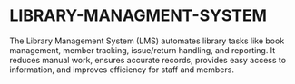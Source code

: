 # LIBRARY-MANAGMENT-SYSTEM
The Library Management System (LMS) automates library tasks like book management, member tracking, issue/return handling, and reporting. It reduces manual work, ensures accurate records, provides easy access to information, and improves efficiency for staff and members.
